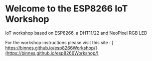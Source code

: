 # Welcome to the ESP8266 IoT Workshop

IoT workshop based on ESP8266, a DHT11/22 and NeoPixel RGB LED

For the workshop instructions please visit this site : [ https://binnes.github.io/esp8266Workshop/](https://binnes.github.io/esp8266Workshop/)
